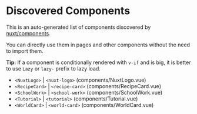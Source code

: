 # Discovered Components

This is an auto-generated list of components discovered by [nuxt/components](https://github.com/nuxt/components).

You can directly use them in pages and other components without the need to import them.

**Tip:** If a component is conditionally rendered with `v-if` and is big, it is better to use `Lazy` or `lazy-` prefix to lazy load.

- `<NuxtLogo>` | `<nuxt-logo>` (components/NuxtLogo.vue)
- `<RecipeCard>` | `<recipe-card>` (components/RecipeCard.vue)
- `<SchoolWork>` | `<school-work>` (components/SchoolWork.vue)
- `<Tutorial>` | `<tutorial>` (components/Tutorial.vue)
- `<WorldCard>` | `<world-card>` (components/WorldCard.vue)
